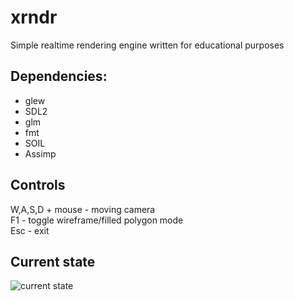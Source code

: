 # xrndr

Simple realtime rendering engine written for educational purposes

## Dependencies:

- glew
- SDL2
- glm
- fmt
- SOIL
- Assimp

## Controls

W,A,S,D + mouse - moving camera\
F1 - toggle wireframe/filled polygon mode\
Esc - exit

## Current state

![current state](https://user-images.githubusercontent.com/19366691/51631480-81b03200-1f55-11e9-9ff1-dd7701c67d31.jpg)
